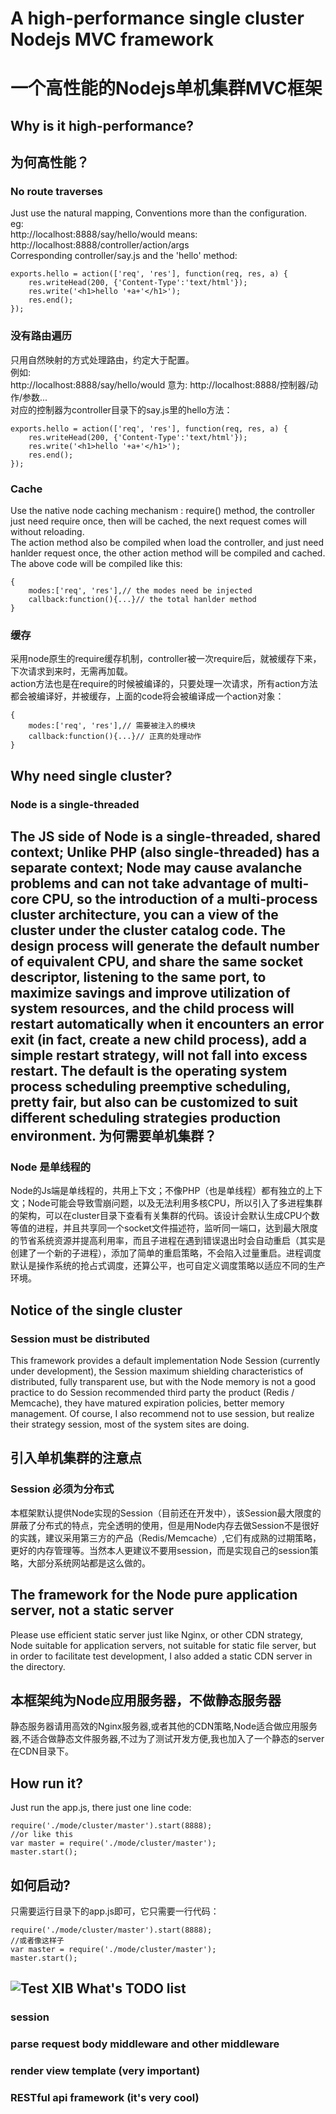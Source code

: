 A high-performance single cluster Nodejs MVC framework
======================================================
一个高性能的Nodejs单机集群MVC框架
=================================
Why is it high-performance?
--------------------------
为何高性能？
-----------
### No route traverses
Just use the natural mapping, Conventions more than the configuration.<br/>
eg:<br/>
http://localhost:8888/say/hello/would  means: http://localhost:8888/controller/action/args<br/>
Corresponding controller/say.js and the 'hello' method: <br/>
```
exports.hello = action(['req', 'res'], function(req, res, a) {
    res.writeHead(200, {'Content-Type':'text/html'});
    res.write('<h1>hello '+a+'</h1>');
    res.end();
});
```
### 没有路由遍历
只用自然映射的方式处理路由，约定大于配置。<br/>
例如:<br/>
http://localhost:8888/say/hello/would  意为: http://localhost:8888/控制器/动作/参数...<br/>
对应的控制器为controller目录下的say.js里的hello方法：<br/>
```
exports.hello = action(['req', 'res'], function(req, res, a) {
    res.writeHead(200, {'Content-Type':'text/html'});
    res.write('<h1>hello '+a+'</h1>');
    res.end();
});
```
### Cache
Use the native node caching mechanism : require() method, the controller just need require once, then will be cached, the next request comes will without reloading.<br/>
The action method also be compiled when load the controller, and just need hanlder request once, the other action method will be compiled and cached. The above code will be compiled like this:<br/>
```
{
    modes:['req', 'res'],// the modes need be injected
    callback:function(){...}// the total hanlder method
}
```
### 缓存
采用node原生的require缓存机制，controller被一次require后，就被缓存下来，下次请求到来时，无需再加载。<br/>
action方法也是在require的时候被编译的，只要处理一次请求，所有action方法都会被编译好，并被缓存，上面的code将会被编译成一个action对象：<br/>
```
{
    modes:['req', 'res'],// 需要被注入的模块
    callback:function(){...}// 正真的处理动作
}
```
Why need single cluster?
------------------------
### Node is a single-threaded
The JS side of Node is a single-threaded, shared context; Unlike PHP (also single-threaded) has a separate context; Node may cause avalanche problems and can not take advantage of multi-core CPU, so the introduction of a multi-process cluster architecture, you can a view of the cluster under the cluster catalog code. The design process will generate the default number of equivalent CPU, and share the same socket descriptor, listening to the same port, to maximize savings and improve utilization of system resources, and the child process will restart automatically when it encounters an error exit (in fact, create a new child process), add a simple restart strategy, will not fall into excess restart. The default is the operating system process scheduling preemptive scheduling, pretty fair, but also can be customized to suit different scheduling strategies production environment.
为何需要单机集群？
-----------------
### Node 是单线程的
Node的Js端是单线程的，共用上下文；不像PHP（也是单线程）都有独立的上下文；Node可能会导致雪崩问题，以及无法利用多核CPU，所以引入了多进程集群的架构，可以在cluster目录下查看有关集群的代码。该设计会默认生成CPU个数等值的进程，并且共享同一个socket文件描述符，监听同一端口，达到最大限度的节省系统资源并提高利用率，而且子进程在遇到错误退出时会自动重启（其实是创建了一个新的子进程），添加了简单的重启策略，不会陷入过量重启。进程调度默认是操作系统的抢占式调度，还算公平，也可自定义调度策略以适应不同的生产环境。

Notice of the single cluster
----------------------------
### Session must be distributed
This framework provides a default implementation Node Session (currently under development), the Session maximum shielding characteristics of distributed, fully transparent use, but with the Node memory is not a good practice to do Session recommended third party the product (Redis / Memcache), they have matured expiration policies, better memory management. Of course, I also recommend not to use session, but realize their strategy session, most of the system sites are doing.

引入单机集群的注意点
--------------------
### Session 必须为分布式
本框架默认提供Node实现的Session（目前还在开发中），该Session最大限度的屏蔽了分布式的特点，完全透明的使用，但是用Node内存去做Session不是很好的实践，建议采用第三方的产品（Redis/Memcache）,它们有成熟的过期策略，更好的内存管理等。当然本人更建议不要用session，而是实现自己的session策略，大部分系统网站都是这么做的。

The framework for the Node pure application server, not a static server
-----------------------------------------------------------------------
Please use efficient static server just like Nginx, or other CDN strategy, Node suitable for application servers, not suitable for static file server, but in order to facilitate test development, I also added a static CDN server in the directory.

本框架纯为Node应用服务器，不做静态服务器
----------------------------------------
静态服务器请用高效的Nginx服务器,或者其他的CDN策略,Node适合做应用服务器,不适合做静态文件服务器,不过为了测试开发方便,我也加入了一个静态的server在CDN目录下。

How run it?
-----------
Just run the app.js, there just one line code:
```
require('./mode/cluster/master').start(8888);
//or like this
var master = require('./mode/cluster/master');
master.start();
```
如何启动?
--------
只需要运行目录下的app.js即可，它只需要一行代码：
```
require('./mode/cluster/master').start(8888);
//或者像这样子
var master = require('./mode/cluster/master');
master.start();
```
![Test XIB](http://milostar.cwsurf.de/wf/hello.png)
What's TODO list
--------------------
### session
### parse request body middleware and other middleware
### render view template (very important)
### RESTful api framework (it's very cool)



